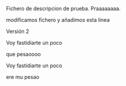 Fichero de descripcion de prueba. Praaaaaaaa.

modificamos fichero y añadimos esta linea

Versión 2

Voy fastidiarte un poco

que pesaoooo

Voy fastidiarte un poco




ere mu pesao
